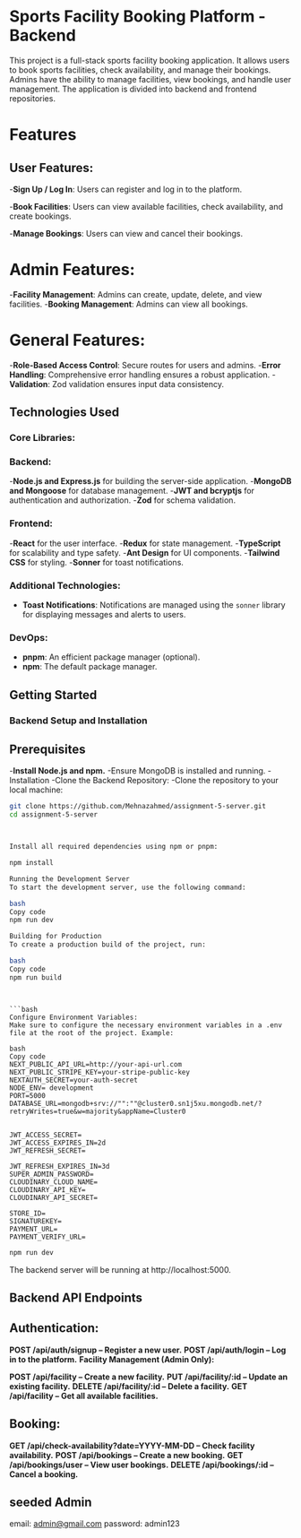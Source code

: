 # Sports Facility Booking Platform - Backend

This project is a full-stack sports facility booking application. It allows users to book sports facilities, check availability, and manage their bookings. Admins have the ability to manage facilities, view bookings, and handle user management. The application is divided into backend and frontend repositories.

# Features

## User Features:

-**Sign Up / Log In**: Users can register and log in to the platform.

-**Book Facilities**: Users can view available facilities, check availability, and create bookings.

-**Manage Bookings**: Users can view and cancel their bookings.

# Admin Features:

-**Facility Management**: Admins can create, update, delete, and view facilities. -**Booking Management**: Admins can view all bookings.

# General Features:

-**Role-Based Access Control**: Secure routes for users and admins. -**Error Handling**: Comprehensive error handling ensures a robust application. -**Validation**: Zod validation ensures input data consistency.

## Technologies Used

### Core Libraries:

### Backend:

-**Node.js and Express.js** for building the server-side application. -**MongoDB and Mongoose** for database management. -**JWT and bcryptjs** for authentication and authorization. -**Zod** for schema validation.

### Frontend:

-**React** for the user interface. -**Redux** for state management. -**TypeScript** for scalability and type safety. -**Ant Design** for UI components. -**Tailwind CSS** for styling. -**Sonner** for toast notifications.

### Additional Technologies:

- **Toast Notifications**: Notifications are managed using the `sonner` library for displaying messages and alerts to users.

### DevOps:

- **pnpm**: An efficient package manager (optional).
- **npm**: The default package manager.

## Getting Started

### Backend Setup and Installation

## Prerequisites

-**Install Node.js and npm.**
-Ensure MongoDB is installed and running.
-Installation
-Clone the Backend Repository:
-Clone the repository to your local machine:

```bash
git clone https://github.com/Mehnazahmed/assignment-5-server.git
cd assignment-5-server




```

```bash
Install all required dependencies using npm or pnpm:

npm install

```

```bash
Running the Development Server
To start the development server, use the following command:

bash
Copy code
npm run dev

```

```bash
Building for Production
To create a production build of the project, run:

bash
Copy code
npm run build

```

````


```bash
Configure Environment Variables:
Make sure to configure the necessary environment variables in a .env file at the root of the project. Example:

bash
Copy code
NEXT_PUBLIC_API_URL=http://your-api-url.com
NEXT_PUBLIC_STRIPE_KEY=your-stripe-public-key
NEXTAUTH_SECRET=your-auth-secret
NODE_ENV= development
PORT=5000
DATABASE_URL=mongodb+srv://"":""@cluster0.sn1j5xu.mongodb.net/?retryWrites=true&w=majority&appName=Cluster0


JWT_ACCESS_SECRET=
JWT_ACCESS_EXPIRES_IN=2d
JWT_REFRESH_SECRET=

JWT_REFRESH_EXPIRES_IN=3d
SUPER_ADMIN_PASSWORD=
CLOUDINARY_CLOUD_NAME=
CLOUDINARY_API_KEY=
CLOUDINARY_API_SECRET=

STORE_ID=
SIGNATUREKEY=
PAYMENT_URL=
PAYMENT_VERIFY_URL=
````

```bash
npm run dev
```

The backend server will be running at http://localhost:5000.

## Backend API Endpoints

## Authentication:

**POST /api/auth/signup – Register a new user.**
**POST /api/auth/login – Log in to the platform.**
**Facility Management (Admin Only):**

**POST /api/facility – Create a new facility.**
**PUT /api/facility/:id – Update an existing facility.**
**DELETE /api/facility/:id – Delete a facility.**
**GET /api/facility – Get all available facilities.**

## Booking:

**GET /api/check-availability?date=YYYY-MM-DD – Check facility availability.**
**POST /api/bookings – Create a new booking.**
**GET /api/bookings/user – View user bookings.**
**DELETE /api/bookings/:id – Cancel a booking.**

## seeded Admin

email: admin@gmail.com
password: admin123
